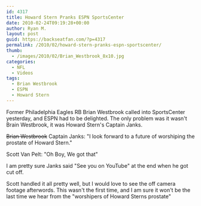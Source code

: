 ```yaml
---
id: 4317
title: Howard Stern Pranks ESPN SportsCenter
date: 2010-02-24T09:19:28+00:00
author: Ryan M.
layout: post
guid: https://backseatfan.com/?p=4317
permalink: /2010/02/howard-stern-pranks-espn-sportscenter/
thumb:
  - /images/2010/02/Brian_Westbrook_8x10.jpg
categories:
  - NFL
  - Videos
tags:
  - Brian Westbrook
  - ESPN
  - Howard Stern
---
```


<div class="entry">
  <p>
  </p>

  <p>
    Former Philadelphia Eagles RB Brian Westbrook called into SportsCenter yesterday, and ESPN had to be delighted. The only problem was it wasn't Brain Westbrook, it was Howard Stern's Captain Janks.
  </p>

  <p>
    <span style="text-decoration: line-through;">Brian Westbrook</span> Captain Janks: "I look forward to a future of worshiping the prostate of Howard Stern."
  </p>

  <p>
    Scott Van Pelt: "Oh Boy, We got that"
  </p>

  <p>
    I am pretty sure Janks said "See you on YouTube" at the end when he got cut off.
  </p>

  <p>
    Scott handled it all pretty well, but I would love to see the off camera footage afterwords. This wasn't the first time, and I am sure it won't be the last time we hear from the "worshipers of Howard Sterns prostate"
  </p>
</div>
